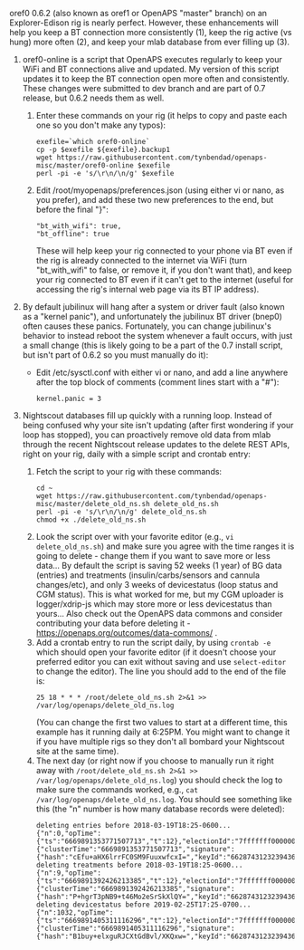 oref0 0.6.2 (also known as oref1 or OpenAPS "master" branch) on an Explorer-Edison rig is nearly perfect. However, these enhancements will help you keep a BT connection more consistently (1), keep the rig active (vs hung) more often (2), and keep your mlab database from ever filling up (3).

1. oref0-online is a script that OpenAPS executes regularly to keep your WiFi and BT connections alive and updated. My version of this script updates it to keep the BT connection open more often and consistently. These changes were submitted to dev branch and are part of 0.7 release, but 0.6.2 needs them as well.
   1. Enter these commands on your rig (it helps to copy and paste each one so you don't make any typos):
       ```
       exefile=`which oref0-online`
       cp -p $exefile ${exefile}.backup1
       wget https://raw.githubusercontent.com/tynbendad/openaps-misc/master/oref0-online $exefile
       perl -pi -e 's/\r\n/\n/g' $exefile
       ```
   1. Edit /root/myopenaps/preferences.json (using either vi or nano, as you prefer), and add these two new preferences to the end, but before the final "}":
       ```
       "bt_with_wifi": true,
       "bt_offline": true
       ```
       These will help keep your rig connected to your phone via BT even if the rig is already connected to the internet via WiFi (turn "bt_with_wifi" to false, or remove it, if you don't want that), and keep your rig connected to BT even if it can't get to the internet (useful for accessing the rig's internal web page via its BT IP address).

1. By default jubilinux will hang after a system or driver fault (also known as a "kernel panic"), and unfortunately the jubilinux BT driver (bnep0) often causes these panics. Fortunately, you can change jubilinux's behavior to instead reboot the system whenever a fault occurs, with just a small change (this is likely going to be a part of the 0.7 install script, but isn't part of 0.6.2 so you must manually do it):
   * Edit /etc/sysctl.conf with either vi or nano, and add a line anywhere after the top block of comments (comment lines start with a "#"):
       ```
       kernel.panic = 3
       ```
 1. Nightscout databases fill up quickly with a running loop. Instead of being confused why your site isn't updating (after first wondering if your loop has stopped), you can proactively remove old data from mlab through the recent Nightscout release updates to the delete REST APIs, right on your rig, daily with a simple script and crontab entry:
    1. Fetch the script to your rig with these commands:
        ```
        cd ~
        wget https://raw.githubusercontent.com/tynbendad/openaps-misc/master/delete_old_ns.sh delete_old_ns.sh
        perl -pi -e 's/\r\n/\n/g' delete_old_ns.sh
        chmod +x ./delete_old_ns.sh
        ```
    1. Look the script over with your favorite editor (e.g., `vi delete_old_ns.sh`) and make sure you agree with the time ranges it is going to delete - change them if you want to save more or less data... By default the script is saving 52 weeks (1 year) of BG data (entries) and treatments (insulin/carbs/sensors and cannula changes/etc), and only 3 weeks of devicestatus (loop status and CGM status). This is what worked for me, but my CGM uploader is logger/xdrip-js which may store more or less devicestatus than yours... Also check out the OpenAPS data commons and consider contributing your data before deleting it - https://openaps.org/outcomes/data-commons/ .
    1. Add a crontab entry to run the script daily, by using `crontab -e` which should open your favorite editor (if it doesn't choose your preferred editor you can exit without saving and use `select-editor` to change the editor). The line you should add to the end of the file is:
        ```
        25 18 * * * /root/delete_old_ns.sh 2>&1 >> /var/log/openaps/delete_old_ns.log
        ```
        (You can change the first two values to start at a different time, this example has it running daily at 6:25PM. You might want to change it if you have multiple rigs so they don't all bombard your Nightscout site at the same time).
    1. The next day (or right now if you choose to manually run it right away with `/root/delete_old_ns.sh 2>&1 >> /var/log/openaps/delete_old_ns.log`) you should check the log to make sure the commands worked, e.g., `cat /var/log/openaps/delete_old_ns.log`. You should see something like this (the "n" number is how many database records were deleted):
        ```
        deleting entries before 2018-03-19T18:25-0600...
        {"n":0,"opTime":{"ts":"6669891353771507713","t":12},"electionId":"7fffffff000000000000000c","ok":1,"operationTime":"6669891353771507713","$clusterTime":{"clusterTime":"6669891353771507713","signature":{"hash":"cEfu+aHX6lrrFC0SM9FuuxwfcxI=","keyId":"6628743123239436289"}}}
        deleting treatments before 2018-03-19T18:25-0600...
        {"n":9,"opTime":{"ts":"6669891392426213385","t":12},"electionId":"7fffffff000000000000000c","ok":1,"operationTime":"6669891392426213385","$clusterTime":{"clusterTime":"6669891392426213385","signature":{"hash":"P+hgrT3pNB9+t46Mo2eSrSkXlQY=","keyId":"6628743123239436289"}}}
        deleting devicestatus before 2019-02-25T17:25-0700...
        {"n":1032,"opTime":{"ts":"6669891405311116296","t":12},"electionId":"7fffffff000000000000000c","ok":1,"operationTime":"6669891405311116296","$clusterTime":{"clusterTime":"6669891405311116296","signature":{"hash":"B1buy+elxguRJCXtGdBvl/XKQxw=","keyId":"6628743123239436289"}}}
        ```
